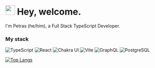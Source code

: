 <h1><img src="https://emojis.slackmojis.com/emojis/images/1536351075/4594/blob-wave.gif?1536351075" width="30"/> Hey, welcome.</h1>


<p>I'm Petras (he/him), a Full Stack TypeScript Developer.</p>

<h3>My stack</h3>
<p>
<img alt="TypeScript" src="https://img.shields.io/badge/-TypeScript-222222?style=flat-square&logo=typescript&logoColor=#3178C6" />
  <img alt="React" src="https://img.shields.io/badge/-React-222222?style=flat-square&logo=react&logoColor=#61DAFB" />
  <img alt="Chakra UI" src="https://img.shields.io/badge/-Chakra UI-222222?style=flat-square&logo=chakraui&logoColor=#319795" />
  <img alt="Vite" src="https://img.shields.io/badge/-Vite-222222?style=flat-square&logo=vite&logoColor=#646CFF" />
  <img alt="GraphQL" src="https://img.shields.io/badge/-GraphQL-222222?style=flat-square&logo=graphql&logoColor=#E434AA" />
  <img alt="PostgreSQL" src="https://img.shields.io/badge/-PostgreSQL-222222?style=flat-square&logo=postgresql&logoColor=#4169E1" />
</p>

[![Top Langs](https://github-readme-stats.vercel.app/api/top-langs/?username=petvi&layout=compact&theme=dark)](https://github.com/anuraghazra/github-readme-stats)
